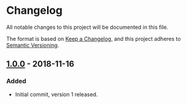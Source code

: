 # Changelog
All notable changes to this project will be documented in this file.

The format is based on [Keep a Changelog](https://keepachangelog.com/en/1.0.0/),
and this project adheres to [Semantic Versioning](https://semver.org/spec/v2.0.0.html).

## [1.0.0] - 2018-11-16
### Added
- Initial commit, version 1 released.

[1.0.0]: https://github.com/aal89/broadcast-address/commit/c27a89473bed5f57215fc53c19de641d8749b3eb
